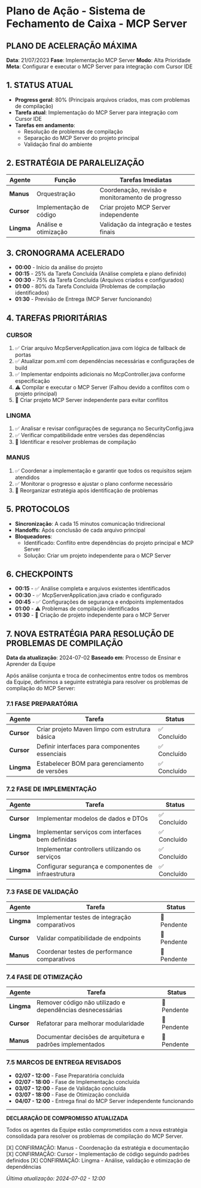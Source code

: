 # Plano de Ação - Sistema de Fechamento de Caixa - MCP Server

## PLANO DE ACELERAÇÃO MÁXIMA

**Data**: 21/07/2023
**Fase**: Implementação MCP Server
**Modo**: Alta Prioridade
**Meta**: Configurar e executar o MCP Server para integração com Cursor IDE

## 1. STATUS ATUAL

- **Progress geral**: 80% (Principais arquivos criados, mas com problemas de compilação)
- **Tarefa atual**: Implementação do MCP Server para integração com Cursor IDE
- **Tarefas em andamento**:
  - Resolução de problemas de compilação
  - Separação do MCP Server do projeto principal
  - Validação final do ambiente

## 2. ESTRATÉGIA DE PARALELIZAÇÃO

| Agente     | Função                  | Tarefas Imediatas                                 |
| ---------- | ----------------------- | ------------------------------------------------- |
| **Manus**  | Orquestração            | Coordenação, revisão e monitoramento de progresso |
| **Cursor** | Implementação de código | Criar projeto MCP Server independente             |
| **Lingma** | Análise e otimização    | Validação da integração e testes finais           |

## 3. CRONOGRAMA ACELERADO

- **00:00** - Início da análise do projeto
- **00:15** - 25% da Tarefa Concluída (Análise completa e plano definido)
- **00:30** - 75% da Tarefa Concluída (Arquivos criados e configurados)
- **01:00** - 80% da Tarefa Concluída (Problemas de compilação identificados)
- **01:30** - Previsão de Entrega (MCP Server funcionando)

## 4. TAREFAS PRIORITÁRIAS

### CURSOR

1. ✅ Criar arquivo McpServerApplication.java com lógica de fallback de portas
2. ✅ Atualizar pom.xml com dependências necessárias e configurações de build
3. ✅ Implementar endpoints adicionais no McpController.java conforme especificação
4. ⚠️ Compilar e executar o MCP Server (Falhou devido a conflitos com o projeto principal)
5. 🔄 Criar projeto MCP Server independente para evitar conflitos

### LINGMA

1. ✅ Analisar e revisar configurações de segurança no SecurityConfig.java
2. ✅ Verificar compatibilidade entre versões das dependências
3. 🔄 Identificar e resolver problemas de compilação

### MANUS

1. ✅ Coordenar a implementação e garantir que todos os requisitos sejam atendidos
2. ✅ Monitorar o progresso e ajustar o plano conforme necessário
3. 🔄 Reorganizar estratégia após identificação de problemas

## 5. PROTOCOLOS

- **Sincronização**: A cada 15 minutos comunicação tridirecional
- **Handoffs**: Após conclusão de cada arquivo principal
- **Bloqueadores**:
  - Identificado: Conflito entre dependências do projeto principal e MCP Server
  - Solução: Criar um projeto independente para o MCP Server

## 6. CHECKPOINTS

- **00:15** - ✅ Análise completa e arquivos existentes identificados
- **00:30** - ✅ McpServerApplication.java criado e configurado
- **00:45** - ✅ Configurações de segurança e endpoints implementados
- **01:00** - ⚠️ Problemas de compilação identificados
- **01:30** - 🔄 Criação de projeto independente para o MCP Server

## 7. NOVA ESTRATÉGIA PARA RESOLUÇÃO DE PROBLEMAS DE COMPILAÇÃO

**Data da atualização**: 2024-07-02
**Baseado em**: Processo de Ensinar e Aprender da Equipe

Após análise conjunta e troca de conhecimentos entre todos os membros da Equipe, definimos a seguinte estratégia para resolver os problemas de compilação do MCP Server:

### 7.1 FASE PREPARATÓRIA

| Agente     | Tarefa                                         | Status       |
| ---------- | ---------------------------------------------- | ------------ |
| **Cursor** | Criar projeto Maven limpo com estrutura básica | ✅ Concluído |
| **Cursor** | Definir interfaces para componentes essenciais | ✅ Concluído |
| **Lingma** | Estabelecer BOM para gerenciamento de versões  | ✅ Concluído |

### 7.2 FASE DE IMPLEMENTAÇÃO

| Agente     | Tarefa                                               | Status       |
| ---------- | ---------------------------------------------------- | ------------ |
| **Cursor** | Implementar modelos de dados e DTOs                  | ✅ Concluído |
| **Lingma** | Implementar serviços com interfaces bem definidas    | ✅ Concluído |
| **Cursor** | Implementar controllers utilizando os serviços       | ✅ Concluído |
| **Lingma** | Configurar segurança e componentes de infraestrutura | ✅ Concluído |

### 7.3 FASE DE VALIDAÇÃO

| Agente     | Tarefa                                        | Status      |
| ---------- | --------------------------------------------- | ----------- |
| **Lingma** | Implementar testes de integração comparativos | 🔄 Pendente |
| **Cursor** | Validar compatibilidade de endpoints          | 🔄 Pendente |
| **Manus**  | Coordenar testes de performance comparativos  | 🔄 Pendente |

### 7.4 FASE DE OTIMIZAÇÃO

| Agente     | Tarefa                                                     | Status      |
| ---------- | ---------------------------------------------------------- | ----------- |
| **Lingma** | Remover código não utilizado e dependências desnecessárias | 🔄 Pendente |
| **Cursor** | Refatorar para melhorar modularidade                       | 🔄 Pendente |
| **Manus**  | Documentar decisões de arquitetura e padrões implementados | 🔄 Pendente |

### 7.5 MARCOS DE ENTREGA REVISADOS

- **02/07 - 12:00** - Fase Preparatória concluída
- **02/07 - 18:00** - Fase de Implementação concluída
- **03/07 - 12:00** - Fase de Validação concluída
- **03/07 - 18:00** - Fase de Otimização concluída
- **04/07 - 12:00** - Entrega final do MCP Server independente funcionando

---

**DECLARAÇÃO DE COMPROMISSO ATUALIZADA**

Todos os agentes da Equipe estão comprometidos com a nova estratégia consolidada para resolver os problemas de compilação do MCP Server.

[X] CONFIRMAÇÃO: Manus - Coordenação da estratégia e documentação
[X] CONFIRMAÇÃO: Cursor - Implementação de código seguindo padrões definidos
[X] CONFIRMAÇÃO: Lingma - Análise, validação e otimização de dependências

_Última atualização: 2024-07-02 - 12:00_
